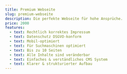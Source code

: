 ```yaml
---
title: Premium Webseite
slug: premium-webseite
description: Die perfekte Webseite für hohe Ansprüche.
price: 2000
features:
  - text: Rechtlich korrektes Impressum
  - text: Datenschutz DSGVO-konform
  - text: Mobil-optimiert
  - text: Für Suchmaschinen optimiert
  - text: Bis zu 10 Seiten
  - text: Alle Inhalte sind veränderbar
  - text: Einfaches & verständliches CMS System
  - text: Klarer & strukturierter Aufbau
---
```

